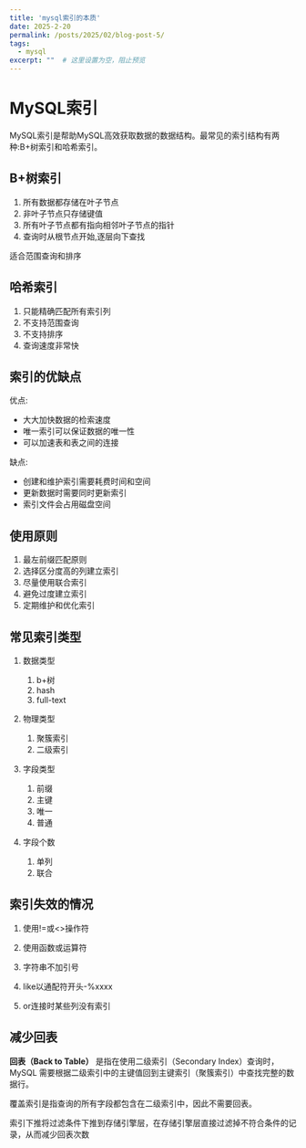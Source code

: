 ```yaml
---
title: 'mysql索引的本质'
date: 2025-2-20
permalink: /posts/2025/02/blog-post-5/
tags:
  - mysql
excerpt: ""  # 这里设置为空，阻止预览
---
```

# MySQL索引

MySQL索引是帮助MySQL高效获取数据的数据结构。最常见的索引结构有两种:B+树索引和哈希索引。

## B+树索引

1. 所有数据都存储在叶子节点
2. 非叶子节点只存储键值
3. 所有叶子节点都有指向相邻叶子节点的指针
4. 查询时从根节点开始,逐层向下查找

适合范围查询和排序

## 哈希索引

1. 只能精确匹配所有索引列
2. 不支持范围查询
3. 不支持排序
4. 查询速度非常快

## 索引的优缺点

优点:
- 大大加快数据的检索速度
- 唯一索引可以保证数据的唯一性
- 可以加速表和表之间的连接

缺点:
- 创建和维护索引需要耗费时间和空间
- 更新数据时需要同时更新索引
- 索引文件会占用磁盘空间

## 使用原则

1. 最左前缀匹配原则
2. 选择区分度高的列建立索引
3. 尽量使用联合索引
4. 避免过度建立索引
5. 定期维护和优化索引

## 常见索引类型

1. 数据类型
   1. b+树
   2. hash
   3. full-text

2. 物理类型
   1. 聚簇索引
   2. 二级索引

3. 字段类型
   1. 前缀
   2. 主键
   3. 唯一
   4. 普通

4. 字段个数
   1. 单列
   2. 联合


## 索引失效的情况

1. 使用!=或<>操作符

2. 使用函数或运算符

3. 字符串不加引号 

4. like以通配符开头-%xxxx

5. or连接时某些列没有索引

   

## 减少回表

**回表（Back to Table）** 是指在使用二级索引（Secondary Index）查询时，MySQL 需要根据二级索引中的主键值回到主键索引（聚簇索引）中查找完整的数据行。

覆盖索引是指查询的所有字段都包含在二级索引中，因此不需要回表。

索引下推将过滤条件下推到存储引擎层，在存储引擎层直接过滤掉不符合条件的记录，从而减少回表次数

